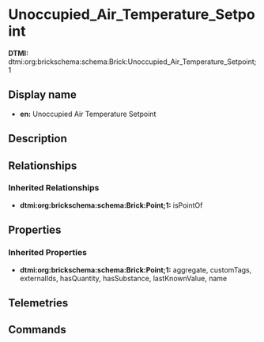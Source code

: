 # Unoccupied_Air_Temperature_Setpoint
**DTMI:** dtmi:org:brickschema:schema:Brick:Unoccupied_Air_Temperature_Setpoint;1
## Display name
- **en:** Unoccupied Air Temperature Setpoint
## Description
## Relationships
### Inherited Relationships
* **dtmi:org:brickschema:schema:Brick:Point;1:** isPointOf
## Properties
### Inherited Properties
* **dtmi:org:brickschema:schema:Brick:Point;1:** aggregate, customTags, externalIds, hasQuantity, hasSubstance, lastKnownValue, name
## Telemetries
## Commands
